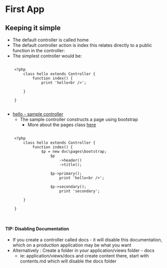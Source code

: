 # First App

## Keeping it simple
* The default controller is called home
* The default controller action is index this relates directly to a public function
  in the controller:
* The simplest controller would be:

<pre><code>
    &lt;?php
        class hello extends Controller {
            function index() {
                print 'hello&lt;br /&gt;';
               <span></span>
        }
        <span></span>
    }
    <span></span>
</code></pre>

* <a href="/hello" _target="blank">hello - sample controller</a>
  * The sample controller constructs a page using bootstrap
    * More about the pages class [here](pages.md)

<pre><code>
    &lt;?php
        class hello extends Controller {
            function index() {
                $p = new dvc\pages\bootstrap;
                    $p
                        -&gt;header()
                        -&gt;title();
                        <span></span>
                    $p->primary();
                        print 'hello&lt;br /&gt;';
                        <span></span>
                    $p->secondary();
                        print 'secondary';
               <span></span>
        }
        <span></span>
    }
    <br />
</code></pre>

#### TIP: Disabling Documentation
* If you create a controller called docs - it will disable this documentation, which on
  a production application may be what you want
* Alternatively : Create a folder in your application/views folder - docs
  * ie: application/views/docs
  and create content there, start with contents.md which will disable the docs folder
